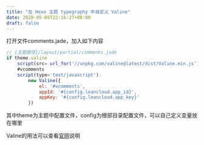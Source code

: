 ```yaml
---
title: "在 Hexo 主题 typography 中自定义 Valine"
date: 2020-05-05T22:16:27+08:00
draft: false
---
```


打开文件comments.jade，加入如下内容

```` javascript
// {主题路径}/layout/partial/comments.jade
if theme.valine
    script(src= url_for('//unpkg.com/valine@latest/dist/Valine.min.js'))
    #vcomments
    script(type='text/javascript').
        new Valine({
            el: '#vcomments',
            appId: '#{config.leancloud.app_id}',
            appKey: '#{config.leancloud.app_key}'
        })
````

其中theme为主题中配置文件，config为根部目录配置文件，可以自己定义变量放在哪里

Valine的用法可以查看[官网](https://valine.js.org/)说明